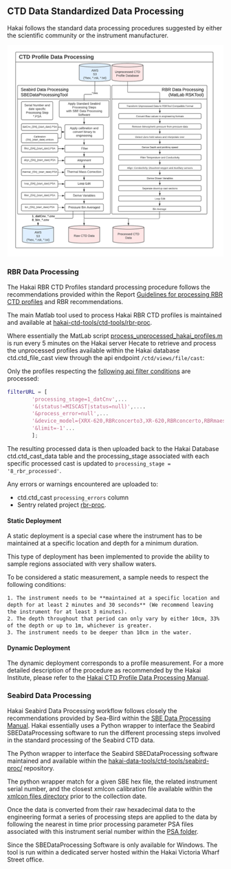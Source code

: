 ## CTD Data Standardized Data Processing

Hakai follows the standard data processing procedures suggested by either the scientific community or the instrument manufacturer.

<p align="center">
<img src="figures/Hakai-ctd-processing-workflow-figure-3-processing.png" alt="Processing" width="600"/>
</p>

### RBR Data Processing

The Hakai RBR CTD Profiles standard processing procedure follows the recommendations provided within the Report [Guidelines for processing RBR CTD profiles](https://waves-vagues.dfo-mpo.gc.ca/library-bibliotheque/40578112.pdf) and RBR recommendations.

The main Matlab tool used to process Hakai RBR CTD profiles is maintained and available at [hakai-ctd-tools/ctd-tools/rbr-proc](https://github.com/HakaiInstitute/hakai-data-tools/tree/master/ctd-tools/rbr-proc).

Where essentially the MatLab script [process_unprocessed_hakai_profiles.m](https://github.com/HakaiInstitute/hakai-data-tools/blob/master/ctd-tools/rbr-proc/process_unprocessed_hakai_profiles.m) is run every 5 minutes on the Hakai server Hecate to retrieve and process the unprocessed profiles available within the Hakai database ctd.ctd_file_cast view through the api endpoint `/ctd/views/file/cast`:

Only the profiles respecting the [following api filter conditions](https://github.com/HakaiInstitute/hakai-data-tools/blob/ef34172f6e3e8c858f2379ad473cb10422ca6f85/ctd-tools/rbr-proc/process_unprocessed_hakai_profiles.m#L49) are processed:

```matlab
filterURL = [
        'processing_stage=1_datCnv',...
        '&(status!=MISCAST|status=null)',....
        '&process_error=null',...
        '&device_model={XRX-620,RBRconcerto3,XR-620,RBRconcerto,RBRmaestro,RBRmaestro3}',...
        '&limit=-1'...
        ];
```

The resulting processed data is then uploaded back to the Hakai Database ctd.ctd_cast_data table and the processing_stage associated with each specific processed cast is updated to `processing_stage = '8_rbr_processed'`.

Any errors or warnings encountered are uploaded to:

- ctd.ctd_cast `processing_errors` column
- Sentry related project [rbr-proc](https://sentry.io/organizations/hakai-institute/projects/rbr-proc/?project=282260).

#### Static Deployment

A static deployment is a special case where the instrument has to be maintained at a specific location and depth for a minimum duration.

This type of deployment has been implemented to provide the ability to sample regions associated with very shallow waters.

To be considered a static measurement, a sample needs to respect the following conditions:

```
1. The instrument needs to be **maintained at a specific location and depth for at least 2 minutes and 30 seconds** (We recommend leaving the instrument for at least 3 minutes).
2. The depth throughout that period can only vary by either 10cm, 33% of the depth or up to 1m, whichever is greater.
3. The instrument needs to be deeper than 10cm in the water.
```

#### Dynamic Deployment

The dynamic deployment corresponds to a profile measurement. For a more detailed description of the procedure as recommended by the Hakai Institute, please refer to the [Hakai CTD Profile Data Processing Manual]([https://docs.google.com/document/d/1ARnOcHvuxj4usH8uhaMJyEGsSERe2cTW4V0jl5DUO00/edit?usp=sharing](https://github.com/HakaiInstitute/hakai-datasets/raw/development/datasets_documents/HakaiWaterPropertiesProfiles/Hakai_Water_Properties_Processing_and_QAQC_Procedure_20210331.pdf)).

### Seabird Data Processing

Hakai Seabird Data Processing workflow follows closely the recommendations provided by Sea-Bird within the [SBE Data Processing Manual](https://www.seabird.com/asset-get.download.jsa?code=251446). Hakai essentially uses a Python wrapper to interface the Seabird SBEDataProcessing software to run the different processing steps involved in the standard processing of the Seabird CTD data.

The Python wrapper to interface the Seabird SBEDataProcessing software maintained and available within the [hakai-data-tools/ctd-tools/seabird-proc/](https://github.com/HakaiInstitute/hakai-data-tools/tree/master/ctd-tools/seabird-proc) repository.

The python wrapper match for a given SBE hex file, the related instrument serial number, and the closest xmlcon calibration file available within the [xmlcon files directory](https://github.com/HakaiInstitute/hakai-data-tools/tree/master/ctd-tools/seabird-proc/xmlcon) prior to the collection date.

Once the data is converted from their raw hexadecimal data to the engineering format a series of processing steps are applied to the data by following the nearest in time prior processing parameter PSA files associated with this instrument serial number within the [PSA folder](https://github.com/HakaiInstitute/hakai-data-tools/tree/master/ctd-tools/seabird-proc/psa).

Since the SBEDataProcessing Software is only available for Windows. The tool is run within a dedicated server hosted within the Hakai Victoria Wharf Street office.
